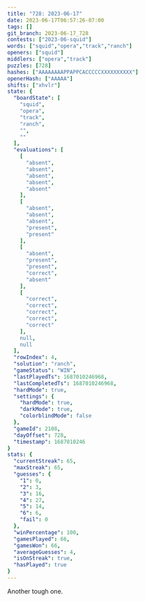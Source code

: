 ```yaml
---
title: "728: 2023-06-17"
date: 2023-06-17T06:57:26-07:00
tags: []
git_branch: 2023-06-17_728
contests: ["2023-06-squid"]
words: ["squid","opera","track","ranch"]
openers: ["squid"]
middlers: ["opera","track"]
puzzles: [728]
hashes: ["AAAAAAAAPPAPPCACCCCCXXXXXXXXXX"]
openerHash: ["AAAAA"]
shifts: ["xhvlr"]
state: {
  "boardState": [
    "squid",
    "opera",
    "track",
    "ranch",
    "",
    ""
  ],
  "evaluations": [
    [
      "absent",
      "absent",
      "absent",
      "absent",
      "absent"
    ],
    [
      "absent",
      "absent",
      "absent",
      "present",
      "present"
    ],
    [
      "absent",
      "present",
      "present",
      "correct",
      "absent"
    ],
    [
      "correct",
      "correct",
      "correct",
      "correct",
      "correct"
    ],
    null,
    null
  ],
  "rowIndex": 4,
  "solution": "ranch",
  "gameStatus": "WIN",
  "lastPlayedTs": 1687010246968,
  "lastCompletedTs": 1687010246968,
  "hardMode": true,
  "settings": {
    "hardMode": true,
    "darkMode": true,
    "colorblindMode": false
  },
  "gameId": 2108,
  "dayOffset": 728,
  "timestamp": 1687010246
}
stats: {
  "currentStreak": 65,
  "maxStreak": 65,
  "guesses": {
    "1": 0,
    "2": 3,
    "3": 16,
    "4": 27,
    "5": 14,
    "6": 6,
    "fail": 0
  },
  "winPercentage": 100,
  "gamesPlayed": 66,
  "gamesWon": 66,
  "averageGuesses": 4,
  "isOnStreak": true,
  "hasPlayed": true
}
---
```

<!-- more -->
Another tough one.
